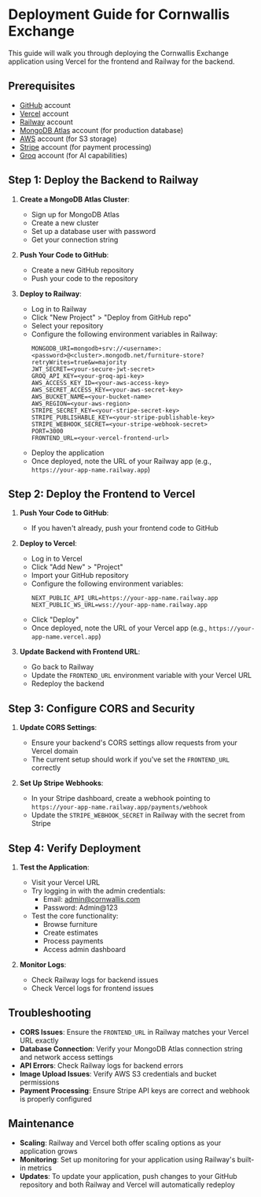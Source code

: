 # Deployment Guide for Cornwallis Exchange

This guide will walk you through deploying the Cornwallis Exchange application using Vercel for the frontend and Railway for the backend.

## Prerequisites

- [GitHub](https://github.com/) account
- [Vercel](https://vercel.com/) account
- [Railway](https://railway.app/) account
- [MongoDB Atlas](https://www.mongodb.com/cloud/atlas) account (for production database)
- [AWS](https://aws.amazon.com/) account (for S3 storage)
- [Stripe](https://stripe.com/) account (for payment processing)
- [Groq](https://groq.com/) account (for AI capabilities)

## Step 1: Deploy the Backend to Railway

1. **Create a MongoDB Atlas Cluster**:
   - Sign up for MongoDB Atlas
   - Create a new cluster
   - Set up a database user with password
   - Get your connection string

2. **Push Your Code to GitHub**:
   - Create a new GitHub repository
   - Push your code to the repository

3. **Deploy to Railway**:
   - Log in to Railway
   - Click "New Project" > "Deploy from GitHub repo"
   - Select your repository
   - Configure the following environment variables in Railway:
     ```
     MONGODB_URI=mongodb+srv://<username>:<password>@<cluster>.mongodb.net/furniture-store?retryWrites=true&w=majority
     JWT_SECRET=<your-secure-jwt-secret>
     GROQ_API_KEY=<your-groq-api-key>
     AWS_ACCESS_KEY_ID=<your-aws-access-key>
     AWS_SECRET_ACCESS_KEY=<your-aws-secret-key>
     AWS_BUCKET_NAME=<your-bucket-name>
     AWS_REGION=<your-aws-region>
     STRIPE_SECRET_KEY=<your-stripe-secret-key>
     STRIPE_PUBLISHABLE_KEY=<your-stripe-publishable-key>
     STRIPE_WEBHOOK_SECRET=<your-stripe-webhook-secret>
     PORT=3000
     FRONTEND_URL=<your-vercel-frontend-url>
     ```
   - Deploy the application
   - Once deployed, note the URL of your Railway app (e.g., `https://your-app-name.railway.app`)

## Step 2: Deploy the Frontend to Vercel

1. **Push Your Code to GitHub**:
   - If you haven't already, push your frontend code to GitHub

2. **Deploy to Vercel**:
   - Log in to Vercel
   - Click "Add New" > "Project"
   - Import your GitHub repository
   - Configure the following environment variables:
     ```
     NEXT_PUBLIC_API_URL=https://your-app-name.railway.app
     NEXT_PUBLIC_WS_URL=wss://your-app-name.railway.app
     ```
   - Click "Deploy"
   - Once deployed, note the URL of your Vercel app (e.g., `https://your-app-name.vercel.app`)

3. **Update Backend with Frontend URL**:
   - Go back to Railway
   - Update the `FRONTEND_URL` environment variable with your Vercel URL
   - Redeploy the backend

## Step 3: Configure CORS and Security

1. **Update CORS Settings**:
   - Ensure your backend's CORS settings allow requests from your Vercel domain
   - The current setup should work if you've set the `FRONTEND_URL` correctly

2. **Set Up Stripe Webhooks**:
   - In your Stripe dashboard, create a webhook pointing to `https://your-app-name.railway.app/payments/webhook`
   - Update the `STRIPE_WEBHOOK_SECRET` in Railway with the secret from Stripe

## Step 4: Verify Deployment

1. **Test the Application**:
   - Visit your Vercel URL
   - Try logging in with the admin credentials:
     - Email: admin@cornwallis.com
     - Password: Admin@123
   - Test the core functionality:
     - Browse furniture
     - Create estimates
     - Process payments
     - Access admin dashboard

2. **Monitor Logs**:
   - Check Railway logs for backend issues
   - Check Vercel logs for frontend issues

## Troubleshooting

- **CORS Issues**: Ensure the `FRONTEND_URL` in Railway matches your Vercel URL exactly
- **Database Connection**: Verify your MongoDB Atlas connection string and network access settings
- **API Errors**: Check Railway logs for backend errors
- **Image Upload Issues**: Verify AWS S3 credentials and bucket permissions
- **Payment Processing**: Ensure Stripe API keys are correct and webhook is properly configured

## Maintenance

- **Scaling**: Railway and Vercel both offer scaling options as your application grows
- **Monitoring**: Set up monitoring for your application using Railway's built-in metrics
- **Updates**: To update your application, push changes to your GitHub repository and both Railway and Vercel will automatically redeploy 